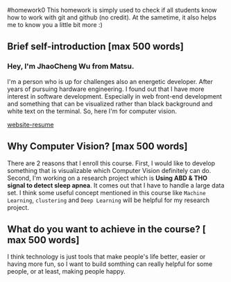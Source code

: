 #homework0
This homework is simply used to check if all students know how to work with git and github (no credit).
At the sametime, it also helps me to know you a little bit more :)

## Brief self-introduction [max 500 words]

### Hey, I'm JhaoCheng Wu from Matsu.

I'm a person who is up for challenges also an energetic developer. After years of pursuing hardware engineering. I found out that I have more interest in software development. Especially in web front-end development and something that can be visualized rather than black background and white text on the terminal. So, here I'm for computer vision.

[website-resume](http://swarchen.github.io/)

## Why Computer Vision? [max 500 words]

There are 2 reasons that I enroll this course. First, I would like to develop something that is visualizable which Computer Vision definitely can do. Second, I'm working on a research project which is **Using ABD & THO signal to detect sleep apnea**. It comes out that I have to handle a large data set. I think some useful concept mentioned in this course like `Machine Learning`, `clustering` and `Deep Learning` will be helpful for my research project.

## What do you want to achieve in the course? [ max 500 words]

I think technology is just tools that make people's life better, easier or having more fun, so I want to build somthing can really helpful for some people, or at least, making people happy.